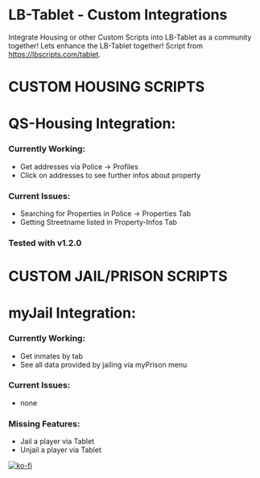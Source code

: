 # LB-Tablet - Custom Integrations
Integrate Housing or other Custom Scripts into LB-Tablet as a community together!
Lets enhance the LB-Tablet together!
Script from https://lbscripts.com/tablet.

# CUSTOM HOUSING SCRIPTS
# QS-Housing Integration:
### Currently Working:
- Get addresses via Police -> Profiles
- Click on addresses to see further infos about property

### Current Issues:
- Searching for Properties in Police -> Properties Tab
- Getting Streetname listed in Property-Infos Tab

### Tested with v1.2.0

# CUSTOM JAIL/PRISON SCRIPTS
# myJail Integration:
### Currently Working:
- Get inmates by tab
- See all data provided by jailing via myPrison menu

### Current Issues:
- none

### Missing Features:
- Jail a player via Tablet
- Unjail a player via Tablet

[![ko-fi](https://ko-fi.com/img/githubbutton_sm.svg)](https://ko-fi.com/S6S51BSL4Z)
